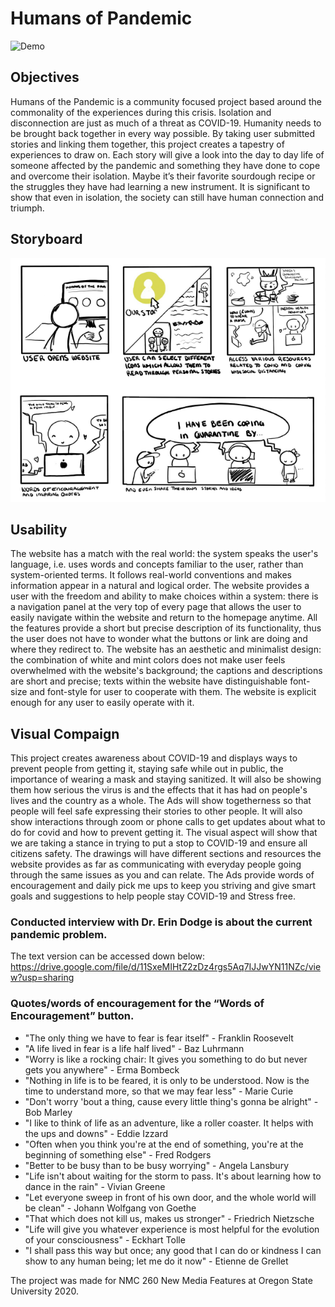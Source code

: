 # Humans of Pandemic

![Demo](demo.gif)

## Objectives

Humans of the Pandemic is a community focused project based around
the commonality of the experiences during this crisis. Isolation and disconnection are
just as much of a threat as COVID-19. Humanity needs to be brought back
together in every way possible. By taking user submitted stories and linking them
together, this project creates a tapestry of experiences to draw on. Each story will give a look into
the day to day life of someone affected by the pandemic and something they have done
to cope and overcome their isolation. Maybe it’s their favorite sourdough recipe or the
struggles they have had learning a new instrument. It is significant to show that even in
isolation, the society can still have human connection and triumph.

## Storyboard

![Storyboard](storyboard.png)

## Usability

The website has a match with the real world: the system speaks the user's
language, i.e. uses words and concepts familiar to the user, rather than system-oriented
terms. It follows real-world conventions and makes information appear in a natural and
logical order. The website provides a user with the freedom and ability to make choices
within a system: there is a navigation panel at the very top of every page that allows
the user to easily navigate within the website and return to the homepage anytime. All
the features provide a short but precise description of its functionality, thus the user
does not have to wonder what the buttons or link are doing and where they redirect to.
The website has an aesthetic and minimalist design: the combination of white and mint
colors does not make user feels overwhelmed with the website's background; the
captions and descriptions are short and precise; texts within the website have
distinguishable font-size and font-style for user to cooperate with them. The website is
explicit enough for any user to easily operate with it.

## Visual Compaign

This project creates awareness about COVID-19 and displays ways to prevent
people from getting it, staying safe while out in public, the importance of wearing a mask
and staying sanitized. It will also be showing them how serious the virus is and the
effects that it has had on people's lives and the country as a whole. The Ads will show
togetherness so that people will feel safe expressing their stories to other people. It will
also show interactions through zoom or phone calls to get updates about what to do for
covid and how to prevent getting it. The visual aspect will show that we are taking a
stance in trying to put a stop to COVID-19 and ensure all citizens safety. The drawings
will have different sections and resources the website provides as far as communicating
with everyday people going through the same issues as you and can relate. The Ads
provide words of encouragement and daily pick me ups to keep you striving and
give smart goals and suggestions to help people stay COVID-19 and Stress free.

### Conducted interview with Dr. Erin Dodge is about the current pandemic problem.
The text version can be accessed down below:
https://drive.google.com/file/d/11SxeMIHtZ2zDz4rgs5Aq7IJJwYN11NZc/view?usp=sharing

### Quotes/words of encouragement for the “Words of Encouragement” button.

* "The only thing we have to fear is fear itself" - Franklin Roosevelt
* "A life lived in fear is a life half lived" - Baz Luhrmann
* "Worry is like a rocking chair: It gives you something to do but never gets you
anywhere" - Erma Bombeck
* "Nothing in life is to be feared, it is only to be understood. Now is the time to
understand more, so that we may fear less" - Marie Curie
* "Don't worry 'bout a thing, cause every little thing's gonna be alright" - Bob Marley
* "I like to think of life as an adventure, like a roller coaster. It helps with the ups
and downs" - Eddie Izzard
* "Often when you think you're at the end of something, you're at the beginning of
something else" - Fred Rodgers
* "Better to be busy than to be busy worrying" - Angela Lansbury
* "Life isn't about waiting for the storm to pass. It's about learning how to dance in
the rain" - Vivian Greene
* "Let everyone sweep in front of his own door, and the whole world will be clean" -
Johann Wolfgang von Goethe
* "That which does not kill us, makes us stronger" - Friedrich Nietzsche
* "Life will give you whatever experience is most helpful for the evolution of your
consciousness" - Eckhart Tolle
* "I shall pass this way but once; any good that I can do or kindness I can show to
any human being; let me do it now" - Etienne de Grellet


The project was made for NMC 260 New Media Features at Oregon State University 2020. 
